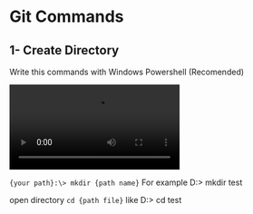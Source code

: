 # Git Commands

## 1- Create Directory
Write this commands with Windows Powershell (Recomended)

![01](https://github.com/ALTONIBOT/Public/blob/main/media/A.mp4)

`{your path}:\> mkdir {path name}` For example D:\> mkdir test

open directory
`cd {path file}` like D:\> cd test